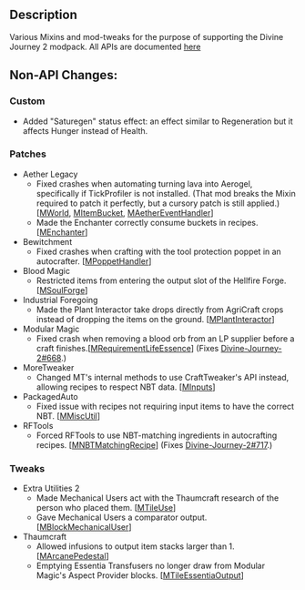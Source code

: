 ## Description
Various Mixins and mod-tweaks for the purpose of supporting the Divine Journey 2 modpack. All APIs are documented [here](/docs/docs.md)

## Non-API Changes:

### Custom
* Added "Saturegen" status effect: an effect similar to Regeneration but it affects Hunger instead of Health.

### Patches
* Aether Legacy
	* Fixed crashes when automating turning lava into Aerogel, specifically if TickProfiler is not installed. (That mod
	  breaks the Mixin required to patch it perfectly, but a cursory patch is still applied.) [[MWorld](mod/src/main/java/btpos/dj2addons/initmixins/patches/minecraft/MWorld.java), [MItemBucket](mod/src/main/java/btpos/dj2addons/initmixins/patches/minecraft/MItemBucket.java), [MAetherEventHandler](mod/src/main/java/btpos/dj2addons/patches/mixin/aether_legacy/MAetherEventHandler.java)]
    * Made the Enchanter correctly consume buckets in recipes. [[MEnchanter](mod/src/main/java/btpos/dj2addons/patches/mixin/aether_legacy/MEnchanter.java)]
* Bewitchment
	* Fixed crashes when crafting with the tool protection poppet in an autocrafter. [[MPoppetHandler](mod/src/main/java/btpos/dj2addons/patches/mixin/bewitchment/MPoppetHandler.java)]
* Blood Magic
	* Restricted items from entering the output slot of the Hellfire Forge. [[MSoulForge](mod/src/main/java/btpos/dj2addons/patches/mixin/bloodmagic/MSoulForge.java)]
* Industrial Foregoing
	* Made the Plant Interactor take drops directly from AgriCraft crops instead of dropping the items on the ground. [[MPlantInteractor](mod/src/main/java/btpos/dj2addons/patches/mixin/industrialforegoing/MPlantInteractor.java)]
* Modular Magic
	* Fixed crash when removing a blood orb from an LP supplier before a craft finishes.[[MRequirementLifeEssence](mod/src/main/java/btpos/dj2addons/patches/mixin/modularmagic/MRequirementLifeEssence.java)] (Fixes <a href="https://github.com/Divine-Journey-2/Divine-Journey-2/issues/668">Divine-Journey-2#668</a>.)
* MoreTweaker
	* Changed MT's internal methods to use CraftTweaker's API instead, allowing recipes to respect NBT data. [[MInputs](mod/src/main/java/btpos/dj2addons/patches/mixin/moretweaker/MInputs.java)]
* PackagedAuto
  * Fixed issue with recipes not requiring input items to have the correct NBT. [[MMiscUtil](mod/src/main/java/btpos/dj2addons/patches/mixin/packagedauto/MMiscUtil.java)]
* RFTools
  * Forced RFTools to use NBT-matching ingredients in autocrafting recipes. [[MNBTMatchingRecipe](mod/src/main/java/btpos/dj2addons/patches/mixin/rftools/MNBTMatchingRecipe.java)] (Fixes <a href="https://github.com/Divine-Journey-2/Divine-Journey-2/issues/717">Divine-Journey-2#717</a>.)

### Tweaks
* Extra Utilities 2
  * Made Mechanical Users act with the Thaumcraft research of the person who placed them. [[MTileUse](mod/src/main/java/btpos/dj2addons/tweaks/mixin/extrautils2/MTileUse.java)]
  * Gave Mechanical Users a comparator output. [[MBlockMechanicalUser](mod/src/main/java/btpos/dj2addons/tweaks/mixin/extrautils2/MBlockMechanicalUser.java)]
* Thaumcraft
  * Allowed infusions to output item stacks larger than 1. [[MArcanePedestal](mod/src/main/java/btpos/dj2addons/tweaks/mixin/thaumcraft/MArcanePedestal.java)]
  * Emptying Essentia Transfusers no longer draw from Modular Magic's Aspect Provider blocks. [[MTileEssentiaOutput](mod/src/main/java/btpos/dj2addons/tweaks/mixin/thaumcraft/MTileEssentiaOutput.java)]